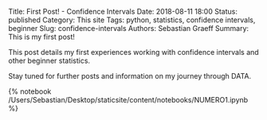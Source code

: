 Title: First Post! - Confidence Intervals
Date: 2018-08-11 18:00
Status: published
Category: This site
Tags: python, statistics, confidence intervals, beginner
Slug: confidence-intervals
Authors: Sebastian Graeff
Summary: This is my first post!

This post details my first experiences working with confidence intervals and other beginner statistics.

Stay tuned for further posts and information on my journey through DATA.

{% notebook /Users/Sebastian/Desktop/staticsite/content/notebooks/NUMERO1.ipynb %}